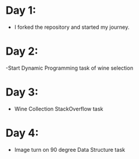 # Day 1:
- I forked the repository and started my journey.
# Day 2:
-Start Dynamic Programming task of wine selection 
# Day 3:
- Wine Collection StackOverflow task
# Day 4:
- Image turn on 90 degree Data Structure task


